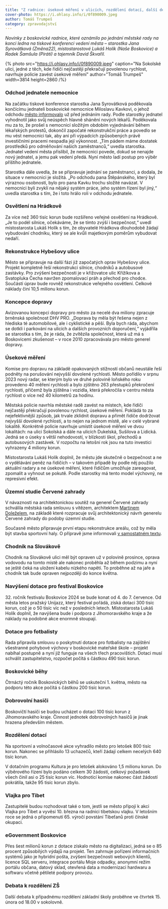 ```yaml
---
title: "Z radnice: úsekové měření v ulicích, rozdělení dotací, další debata o ZŠ"
cover-photo: https://i.ohlasy.info/i/0f890009.jpeg
author: Tomáš Trumpeš
category: zpravodajství
---
```


*Novinky z boskovické radnice, které oznámilo po jednání městské rady na konci ledna na tiskové konferenci vedení města – starostka Jana Syrovátková (Změna22), místostarostové Lukáš Holík (Naše Boskovice) a Radek Šamšula (Piráti) a tajemník David Škvařil.*

{% photo src="https://i.ohlasy.info/i/0f890009.jpeg" caption="Na Sokolské ulici, jedné z těch, kde řidiči nejčastěji překračují povolenou rychlost, navrhuje policie zavést úsekové měření" author="Tomáš Trumpeš" width=3814 height=2860 /%}

### Odchod jednatele nemocnice

Na začátku tiskové konference starostka Jana Syrovátková poděkovala končícímu jednateli boskovické nemocnice Miloslavu Kavkovi, o jehož odchodu [město informovalo](https://ohlasy.info/clanky/2024/01/kavka-rezignoval.html) už před jednáním rady. Podle starostky jednatel vyhodnotil jako svůj neúspěch hlavně shánění nových lékařů. Poděkovala mu za to, že prošel s nemocnicí složitým obdobím vyjednávání během lékařských protestů, dokončil započaté rekonstrukční práce a povedlo se mu vést nemocnici tak, aby ani při výpadcích způsobených právě investičními pracemi nespadla její výkonnost. „Tím pádem máme dostatek prostředků pro odměňování našich zaměstnanců,“ uvedla starostka. Jednatel vedení města přislíbil, že nemocnici povede, dokud se nenajde nový jednatel, a jemu pak vedení předá. Nyní město ladí postup pro výběr příštího jednatele.

Starostka dále uvedla, že se připravuje jednání se zaměstnanci, a dodala, že situace v nemocnici je složitá. „Po odchodu pana Štěpánského, který byl výraznou osobností, bylo pro pana Kavku trochu složité navázat. V nemocnici byli zvyklí na nějaký systém práce, jeho systém řízení byl jiný,“ uvedla starostka s tím, že i toto hrálo roli v odchodu jednatele.

### Osvětlení na Hrádkově

Za více než 360 tisíc korun bude rozšířeno veřejné osvětlení na Hrádkově. „Je to podél silnice, očekáváme, že se tímto zvýší i bezpečnost,“ uvedl místostarosta Lukáš Holík s tím, že obyvatelé Hrádkova dlouhodobě žádají vybudování chodníku, který se ale kvůli majetkovým poměrům vybudovat nedaří.

### Rekonstrukce Hybešovy ulice

Město se připravuje na další fázi již započatých oprav Hybešovy ulice. Projekt kompletně řeší rekonstrukci silnice, chodníků a autobusové zastávky. Pro zvýšení bezpečnosti je v křižovatce ulic Křižíkova a Svatopluka Čecha navržen zpomalovací práh a přechod pro chodce. Součástí úprav bude rovněž rekonstrukce veřejného osvětlení. Celkové náklady činí 10,5 milionu korun.

### Koncepce dopravy

Avizovanou koncepci dopravy pro město za necelé dva miliony zpracuje brněnská společnost DHV PRO. „Doprava by měla být řešena nejen z hlediska té automobilové, ale i cyklistické a pěší. Byla bych ráda, abychom se dotkli i parkování na ulicích a dalších provozních doporučení,“ vyjádřila se starostka s tím, že je ráda, že zvítězila společnost, která už má s Boskovicemi zkušenost – v roce 2010 zpracovávala pro město generel dopravy.

### Úsekové měření

Komise pro dopravu na základě opakovaných stížností občanů neustále řeší podněty na porušování nejvyšší dovolené rychlosti. Město pořídilo v srpnu 2023 nový radar, se kterým bylo ve druhé polovině loňského roku provedeno 40 měření rychlosti a bylo zjištěno 263 přestupků překročení rychlosti, přičemž byla zjištěna i vozidla, která překročila v centru města rychlost o více než 40 kilometrů za hodinu.

Městská policie navrhla městské radě zavést na místech, kde řidiči nejčastěji překračují povolenou rychlost, úsekové měření. Pokládá to za nejefektivnější způsob, jak trvale zklidnit dopravu a přimět řidiče dodržovat nejvyšší dovolené rychlosti, a to nejen na jednom místě, ale v celé vybrané lokalitě. Konkrétně policie navrhuje umístit úsekové měření ve dvou lokalitách: na ulici Sokolská a dále na ulicích Dukelská, Sušilova a Lidická. Jedná se o úseky s větší nehodovostí, v blízkosti škol, přechodů a autobusových zastávek. V rozpočtu na letošní rok jsou na tuto investici vyhrazeny 4 miliony korun.

Místostarosta Lukáš Holík doplnil, že městu jde skutečně o bezpečnost a ne o vydělávání peněz na řidičích – v takovém případě by podle něj použilo aktuální radary a ne úsekové měření, které řidičům umožňuje zareagovat, zpomalit a vyhnout se pokutě. Podle starostky má tento model výchovný, ne represivní efekt.

### Územní studie Červené zahrady

V návaznosti na architektonickou soutěž na generel Červené zahrady schválila městská rada smlouvu s vítězem, architektem [Martinem Doleželem](https://ohlasy.info/clanky/2024/01/rozhovor-dolezel.html), na základě které rozpracuje svůj architektonický návrh generelu Červené zahrady do podoby územní studie.

Současně město připravuje první etapu rekonstrukce areálu, což by měla být stavba sportovní haly. O přípravě jsme informovali [v samostatném textu](https://ohlasy.info/clanky/2024/02/hala-soutez.html).

### Chodník na Slovákově

Chodník na Slovákově ulici měl být opraven už v polovině prosince, oprava vodovodu na tomto místě ale nakonec proběhla až během podzimu a nyní se ještě čeká na uložení kabelu nízkého napětí. To proběhne až na jaře a chodník tak bude opraven nejpozději do konce května.

### Navýšení dotace pro festival Boskovice

32\. ročník festivalu Boskovice 2024 se bude konat od 4. do 7. července. Od města letos pražský Unijazz, který festival pořádá, získá dotaci 300 tisíc korun, což je o 50 tisíc víc než v posledních letech. Místostarosta Lukáš Holík doplnil, že navýšena bude i podpora z Jihomoravského kraje a že náklady na podobné akce enormně stoupají.

### Dotace pro fotbalisty

Rada připravila smlouvu o poskytnutí dotace pro fotbalisty na zajištění všestranné pohybové výchovy v boskovické mateřské škole – projekt nabíhal postupně a nyní již funguje na všech třech pracovištích. Dotaci musí schválit zastupitelstvo, rozpočet počítá s částkou 490 tisíc korun.

### Boskovické běhy

Čtrnáctý ročník Boskovických běhů se uskuteční 1. května, město na podporu této akce počítá s částkou 200 tisíc korun.

### Dobrovolní hasiči

Boskovičtí hasiči se budou ucházet o dotaci 100 tisíc korun z Jihomoravského kraje. Činnost jednotek dobrovolných hasičů je jinak hrazena především městem. 

### Rozdělení dotací

Na sportovní a volnočasové akce vyhradilo město pro letošek 800 tisíc korun. Nakonec se přihlásilo 13 uchazečů, kteří žádají celkem necelých 640 tisíc korun. 

V dotačním programu Kultura je pro letošek alokováno 1,5 milionu korun. Do výběrového řízení bylo podáno celkem 30 žádostí, celkový požadavek všech činil asi o 25 tisíc korun víc. Hodnotící komise nakonec část žádostí pokrátila, takže 95 tisíc korun zbylo.

### Vlajka pro Tibet

Zastupitelé budou rozhodovat také o tom, jestli se město připojí k akci Vlajka pro Tibet a vyvěsí 10. března na radnici tibetskou vlajku. V letošním roce se jedná o připomenutí 65. výročí povstání Tibeťanů proti čínské okupaci.

### eGovernment Boskovice

Přes šest milionů korun z dotace získalo město na digitalizaci, jedná se o 85 procent způsobilých výdajů na projekt. Ten zahrnuje pořízení informačních systémů jako je hybridní pošta, zvýšení bezpečnosti webových klientů, licence SQL serveru, integrace portálu Moje odpadky, anonymní režim portálu občana, datový sklad, otevřená data a modernizaci hardwaru a softwaru včetně pětileté podpory provozu.

### Debata k rozdělení ZŠ

Další debata k případnému rozdělení základní školy proběhne ve čtvrtek 15. února od 18.00 v sokolovně.
